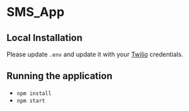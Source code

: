 # SMS_App

## Local Installation

Please update `.env` and update it with your [Twilio](https://twilio.com) credentials.

## Running the application

* `npm install`
* `npm start`
